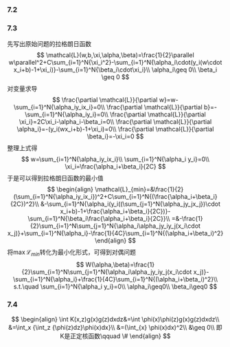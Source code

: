 ### 7.2



### 7.3

先写出原始问题的拉格朗日函数
$$
\mathcal{L}(w,b,\xi,\alpha,\beta)=\frac{1}{2}\parallel w\parallel^2+C\sum_{i=1}^N{\xi_i^2}-\sum_{i=1}^N{\alpha_i\cdot(y_i(w\cdot x_i+b)-1+\xi_i)}-\sum_{i=1}^N{\beta_i\cdot\xi_i}\\
\alpha_i\geq 0\\
\beta_i \geq 0
$$
对变量求导
$$
\frac{\partial \mathcal{L}}{\partial w}=w-\sum_{i=1}^N{\alpha_iy_ix_i}=0\\
\frac{\partial \mathcal{L}}{\partial b}=-\sum_{i=1}^N{\alpha_iy_i}=0\\
\frac{\partial \mathcal{L}}{\partial \xi_i}=2C\xi_i-\alpha_i-\beta_i=0\\
\frac{\partial \mathcal{L}}{\partial \alpha_i}=-(y_i(wx_i+b)-1+\xi_i)=0\\
\frac{\partial \mathcal{L}}{\partial \beta_i}=-\xi_i=0
$$
整理上式得
$$
w=\sum_{i=1}^N{\alpha_iy_ix_i}\\
\sum_{i=1}^N{\alpha_i y_i}=0\\
\xi_i=\frac{\alpha_i+\beta_i}{2C}
$$
于是可以得到拉格朗日函数的最小值
$$
\begin{align}
\mathcal{L}_{min}=&\frac{1}{2}(\sum_{i=1}^N{\alpha_iy_ix_i})^2+C\sum_{i=1}^N{(\frac{\alpha_i+\beta_i}{2C})^2}\\
&-\sum_{i=1}^N{\alpha_i(y_i((\sum_{j=1}^N{\alpha_jy_jx_j})\cdot x_i+b)-1+\frac{\alpha_i+\beta_i}{2C})}-\sum_{i=1}^N{\beta_i\frac{\alpha_i+\beta_i}{2C}}\\
=&-\frac{1}{2}\sum_{i=1}^N\sum_{j=1}^N{\alpha_i\alpha_jy_iy_j(x_i\cdot x_j)}+\sum_{i=1}^N{\alpha_i}-\frac{1}{4C}\sum_{i=1}^N{(\alpha_i+\beta_i)^2}
\end{align}
$$
将$\max \mathcal{L}_{min}$转化为最小化形式，可得到对偶问题
$$
W(\alpha,\beta)=\frac{1}{2}\sum_{i=1}^N\sum_{j=1}^N{\alpha_i\alpha_jy_iy_j(x_i\cdot x_j)}-\sum_{i=1}^N{\alpha_i}+\frac{1}{4C}\sum_{i=1}^N{(\alpha_i+\beta_i)^2}\\
s.t.\quad \sum_{i=1}^N{\alpha_i y_i}=0\\
\alpha_i\geq0\\
\beta_i\geq0
$$




### 7.4

$$
\begin{align}
\int K(x,z)g(x)g(z)dxdz&=\int \phi(x)\phi(z)g(x)g(z)dxdz\\
&=\int_x {\int_z {\phi(z)dz}\phi(x)dx}\\
&=(\int_{x} \phi(x)dx)^2\\
&\geq 0\\
即K是正定核函数\qquad \#
\end{align}
$$

